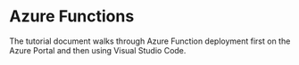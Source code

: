 # Azure Functions

The tutorial document walks through Azure Function deployment first on the Azure Portal and then using Visual Studio Code.
